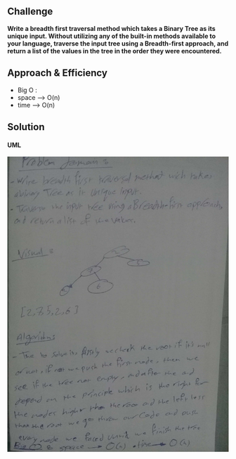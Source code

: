 
## Challenge 

**Write a breadth first traversal method which takes a Binary Tree as its unique input. Without utilizing any of the built-in methods available to your language, traverse the input tree using a Breadth-first approach, and return a list of the values in the tree in the order they were encountered.**



## Approach & Efficiency
* Big O :
* space --> O(n)
* time --> O(n)




## Solution
#### UML 
![image](../assets/breadth.jpg)